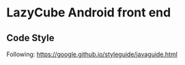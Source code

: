 # LazyCube Android front end

## Code Style

Following: https://google.github.io/styleguide/javaguide.html